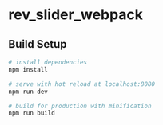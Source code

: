 # rev_slider_webpack

## Build Setup

``` bash
# install dependencies
npm install

# serve with hot reload at localhost:8080
npm run dev

# build for production with minification
npm run build
```

